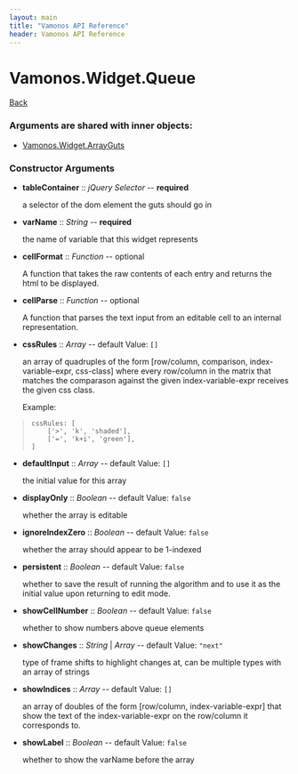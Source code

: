 ```yaml
---
layout: main
title: "Vamonos API Reference"
header: Vamonos API Reference
---
```



Vamonos.Widget.Queue
====================

[Back](index.html)


### Arguments are shared with inner objects:

 * [Vamonos.Widget.ArrayGuts](widget-arrayguts.html)


### Constructor Arguments

 * **tableContainer** :: *jQuery Selector* -- **required**

    a selector of the dom element the guts should go in



 * **varName** :: *String* -- **required**

    the name of variable that this widget represents



 * **cellFormat** :: *Function* -- optional

    A function that takes the raw contents of each entry and returns the html to be displayed.



 * **cellParse** :: *Function* -- optional

    A function that parses the text input from an editable cell to an internal representation.



 * **cssRules** :: *Array* -- default Value: `[]`

    an array of quadruples of the form [row/column, comparison, index-variable-expr, css-class] where every row/column in the matrix that matches the comparason against the given index-variable-expr receives the given css class.

    Example:

>     cssRules: [
>         ['>', 'k', 'shaded'],
>         ['=', 'k+i', 'green'],
>     ]



 * **defaultInput** :: *Array* -- default Value: `[]`

    the initial value for this array



 * **displayOnly** :: *Boolean* -- default Value: `false`

    whether the array is editable



 * **ignoreIndexZero** :: *Boolean* -- default Value: `false`

    whether the array should appear to be 1-indexed



 * **persistent** :: *Boolean* -- default Value: `false`

    whether to save the result of running the algorithm and to use it as the initial value upon returning to edit mode.



 * **showCellNumber** :: *Boolean* -- default Value: `false`

    whether to show numbers above queue elements



 * **showChanges** :: *String* | *Array* -- default Value: `"next"`

    type of frame shifts to highlight changes at, can be multiple types with an array of strings



 * **showIndices** :: *Array* -- default Value: `[]`

    an array of doubles of the form [row/column, index-variable-expr] that show the text of the index-variable-expr on the row/column it corresponds to.



 * **showLabel** :: *Boolean* -- default Value: `false`

    whether to show the varName before the array



